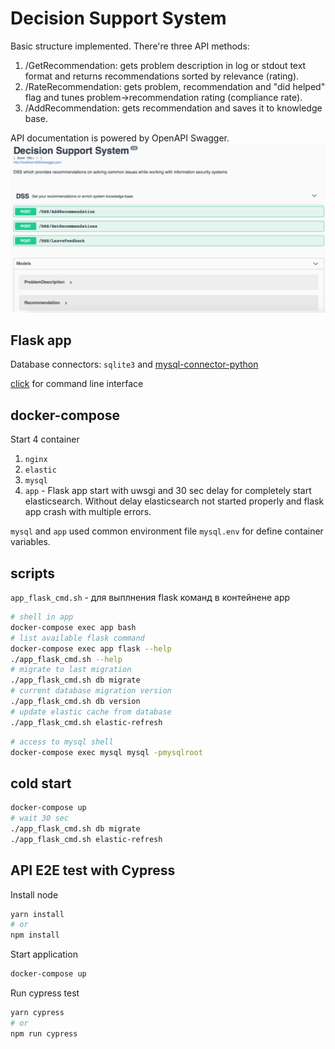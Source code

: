 # Decision Support System

Basic structure implemented. There're three API methods:
1. /GetRecommendation: gets problem description in log or stdout text format
and returns recommendations sorted by relevance (rating).  
2. /RateRecommendation: gets problem, recommendation and "did helped" flag
and tunes problem->recommendation rating (compliance rate).  
3. /AddRecommendation: gets recommendation and saves it to knowledge base.  

API documentation is powered by OpenAPI Swagger.  
![](demo/swagger.png)

## Flask app

Database connectors: `sqlite3` and
[mysql-connector-python](https://dev.mysql.com/doc/connector-python/en/connector-python-example-cursor-select.html) 

[click](https://click.palletsprojects.com/en/7.x/) for command line interface
 
## docker-compose
 
Start 4 container
1. `nginx`
2. `elastic`
3. `mysql`
4. `app` - Flask app start with uwsgi and 30 sec delay for completely start elasticsearch.
Without delay elasticsearch not started properly and flask app crash with multiple errors.

`mysql` and `app` used common environment file `mysql.env` for define
container variables.

## scripts

`app_flask_cmd.sh` - для выплнения flask команд в контейнене app

```bash
# shell in app
docker-compose exec app bash
# list available flask command
docker-compose exec app flask --help
./app_flask_cmd.sh --help
# migrate to last migration
./app_flask_cmd.sh db migrate
# current database migration version
./app_flask_cmd.sh db version
# update elastic cache from database
./app_flask_cmd.sh elastic-refresh
```

```bash
# access to mysql shell
docker-compose exec mysql mysql -pmysqlroot
```

## cold start

```bash
docker-compose up
# wait 30 sec
./app_flask_cmd.sh db migrate
./app_flask_cmd.sh elastic-refresh
```

## API E2E test with Cypress

Install node

```bash
yarn install
# or
npm install
```

Start application
```bash
docker-compose up
```

Run cypress test
```bash
yarn cypress
# or
npm run cypress
```